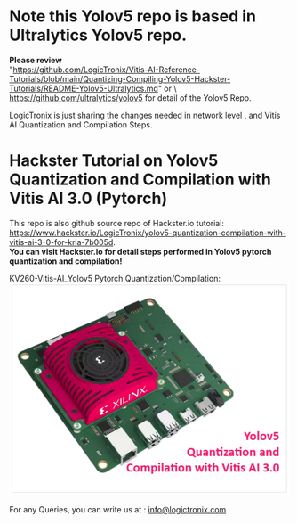 # Note this Yolov5 repo is based in Ultralytics Yolov5 repo.
**Please review** \
"https://github.com/LogicTronix/Vitis-AI-Reference-Tutorials/blob/main/Quantizing-Compiling-Yolov5-Hackster-Tutorials/README-Yolov5-Ultralytics.md" or \ 
https://github.com/ultralytics/yolov5 for detail of the Yolov5 Repo. 

LogicTronix is just sharing the changes needed in network level , and Vitis AI Quantization and Compilation Steps. 

# Hackster Tutorial on Yolov5 Quantization and Compilation with Vitis AI 3.0 (Pytorch)
This repo is also github source repo of Hackster.io tutorial: https://www.hackster.io/LogicTronix/yolov5-quantization-compilation-with-vitis-ai-3-0-for-kria-7b005d. \
**You can visit Hackster.io for detail steps performed in Yolov5 pytorch quantization and compilation!**


KV260-Vitis-AI_Yolov5 Pytorch Quantization/Compilation: 
![Yolov5-Quantization-Compilation-KV260](https://github.com/LogicTronix/Vitis-AI-Reference-Tutorials/blob/main/Quantizing-Compiling-Yolov5-Hackster-Tutorial/Yolov5-Quantization-Compilation-KV260.png)


For any Queries, you can write us at : info@logictronix.com
